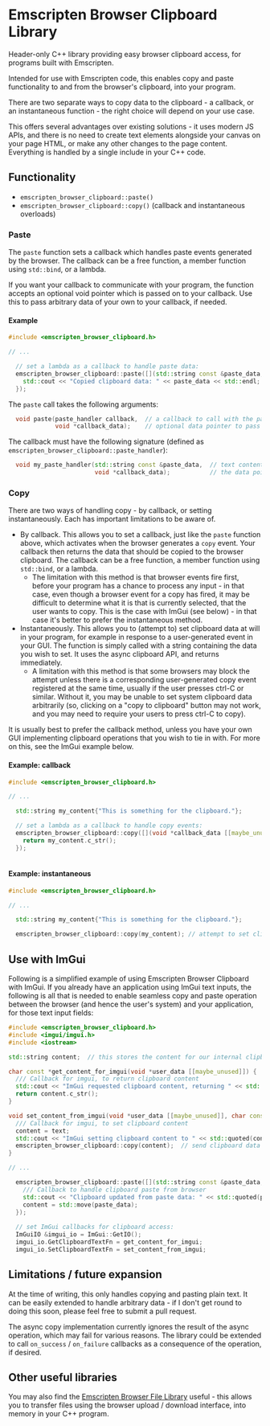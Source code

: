 # Emscripten Browser Clipboard Library

Header-only C++ library providing easy browser clipboard access, for programs built with Emscripten.

Intended for use with Emscripten code, this enables copy and paste functionality to and from the browser's clipboard, into your program.

There are two separate ways to copy data to the clipboard - a callback, or an instantaneous function - the right choice will depend on your use case.

This offers several advantages over existing solutions - it uses modern JS APIs, and there is no need to create text elements alongside your canvas on your page HTML, or make any other changes to the page content.  Everything is handled by a single include in your C++ code.


## Functionality

* `emscripten_browser_clipboard::paste()`
* `emscripten_browser_clipboard::copy()` (callback and instantaneous overloads)

### Paste

The `paste` function sets a callback which handles paste events generated by the browser.  The callback can be a free function, a member function using `std::bind`, or a lambda.

If you want your callback to communicate with your program, the function accepts an optional void pointer which is passed on to your callback.  Use this to pass arbitrary data of your own to your callback, if needed.

#### Example

```cpp
#include <emscripten_browser_clipboard.h>

// ...

  // set a lambda as a callback to handle paste data:
  emscripten_browser_clipboard::paste([](std::string const &paste_data, void *callback_data [[maybe_unused]]){
    std::cout << "Copied clipboard data: " << paste_data << std::endl;
  });
```

The `paste` call takes the following arguments:
```cpp
  void paste(paste_handler callback,  // a callback to call with the paste data
             void *callback_data);    // optional data pointer to pass to your callback
```

The callback must have the following signature (defined as `emscripten_browser_clipboard::paste_handler`):

```cpp
  void my_paste_handler(std::string const &paste_data,  // text content of the pasted data sent to the browser
                        void *callback_data);           // the data pointer you passed to the paste function
```

### Copy

There are two ways of handling copy - by callback, or setting instantaneously.  Each has important limitations to be aware of.

- By callback.  This allows you to set a callback, just like the `paste` function above, which activates when the browser generates a `copy` event.  Your callback then returns the data that should be copied to the browser clipboard.  The callback can be a free function, a member function using `std::bind`, or a lambda.
  - The limitation with this method is that browser events fire first, before your program has a chance to process any input - in that case, even though a browser event for a copy has fired, it may be difficult to determine what it is that is currently selected, that the user wants to copy.  This is the case with ImGui (see below) - in that case it's better to prefer the instantaneous method.
- Instantaneously.  This allows you to (attempt to) set clipboard data at will in your program, for example in response to a user-generated event in your GUI.  The function is simply called with a string containing the data you wish to set.  It uses the async clipboard API, and returns immediately.
  - A limitation with this method is that some browsers may block the attempt unless there is a corresponding user-generated copy event registered at the same time, usually if the user presses ctrl-C or similar.  Without it, you may be unable to set system clipboard data arbitrarily (so, clicking on a "copy to clipboard" button may not work, and you may need to require your users to press ctrl-C to copy).
  
It is usually best to prefer the callback method, unless you have your own GUI implementing clipboard operations that you wish to tie in with.  For more on this, see the ImGui example below.

#### Example: callback
  
```cpp
#include <emscripten_browser_clipboard.h>

// ...

  std::string my_content{"This is something for the clipboard."};

  // set a lambda as a callback to handle copy events:
  emscripten_browser_clipboard::copy([](void *callback_data [[maybe_unused]]){
    return my_content.c_str();
  });
  
```

#### Example: instantaneous

```cpp
#include <emscripten_browser_clipboard.h>

// ...

  std::string my_content{"This is something for the clipboard."};

  emscripten_browser_clipboard::copy(my_content); // attempt to set clipboard content immediately
```

## Use with ImGui

Following is a simplified example of using Emscripten Browser Clipboard with ImGui.  If you already have an application using ImGui text inputs, the following is all that is needed to enable seamless copy and paste operation between the browser (and hence the user's system) and your application, for those text input fields:

```cpp
#include <emscripten_browser_clipboard.h>
#include <imgui/imgui.h>
#include <iostream>

std::string content;  // this stores the content for our internal clipboard

char const *get_content_for_imgui(void *user_data [[maybe_unused]]) {
  /// Callback for imgui, to return clipboard content
  std::cout << "ImGui requested clipboard content, returning " << std::quoted(content) << std::endl;
  return content.c_str();
}

void set_content_from_imgui(void *user_data [[maybe_unused]], char const *text) {
  /// Callback for imgui, to set clipboard content
  content = text;
  std::cout << "ImGui setting clipboard content to " << std::quoted(content) << std::endl;
  emscripten_browser_clipboard::copy(content);  // send clipboard data to the browser
}

// ...

  emscripten_browser_clipboard::paste([](std::string const &paste_data, void *callback_data [[maybe_unused]]){
    /// Callback to handle clipboard paste from browser
    std::cout << "Clipboard updated from paste data: " << std::quoted(paste_data) << std::endl;
    content = std::move(paste_data);
  });
  
  // set ImGui callbacks for clipboard access:
  ImGuiIO &imgui_io = ImGui::GetIO();
  imgui_io.GetClipboardTextFn = get_content_for_imgui;
  imgui_io.SetClipboardTextFn = set_content_from_imgui;

```

## Limitations / future expansion

At the time of writing, this only handles copying and pasting plain text.  It can be easily extended to handle arbitrary data - if I don't get round to doing this soon, please feel free to submit a pull request.

The async copy implementation currently ignores the result of the async operation, which may fail for various reasons.  The library could be extended to call `on_success` / `on_failure` callbacks as a consequence of the operation, if desired.

## Other useful libraries

You may also find the [Emscripten Browser File Library](https://github.com/Armchair-Software/emscripten-browser-file) useful - this allows you to transfer files using the browser upload / download interface, into memory in your C++ program.
